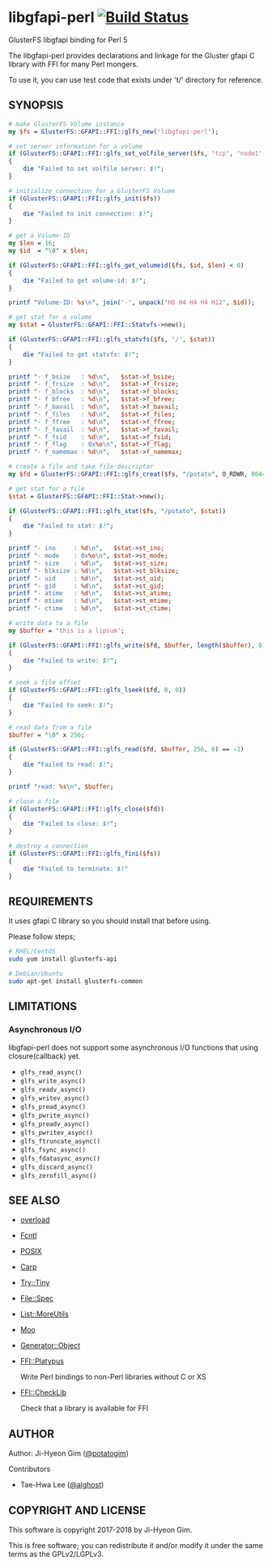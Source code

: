# libgfapi-perl [![Build Status](https://travis-ci.org/gluster/libgfapi-perl.svg?branch=master)](https://travis-ci.org/gluster/libgfapi-perl)

GlusterFS libgfapi binding for Perl 5

The libgfapi-perl provides declarations and linkage for the Gluster gfapi C library with FFI for many Perl mongers.

To use it, you can use test code that exists under 't/' directory for reference.

## SYNOPSIS

```perl
# make GlusterFS Volume instance
my $fs = GlusterFS::GFAPI::FFI::glfs_new('libgfapi-perl');

# set server information for a volume
if (GlusterFS::GFAPI::FFI::glfs_set_volfile_server($fs, 'tcp', 'node1', 24007))
{
    die "Failed to set volfile server: $!";
}

# initialize connection for a GlusterFS Volume
if (GlusterFS::GFAPI::FFI::glfs_init($fs))
{
    die "Failed to init connection: $!";
}

# get a Volume-ID
my $len = 16;
my $id  = "\0" x $len;

if (GlusterFS::GFAPI::FFI::glfs_get_volumeid($fs, $id, $len) < 0)
{
    die "Failed to get volume-id: $!";
}

printf "Volume-ID: %s\n", join('-', unpack('H8 H4 H4 H4 H12', $id));

# get stat for a volume
my $stat = GlusterFS::GFAPI::FFI::Statvfs->new();

if (GlusterFS::GFAPI::FFI::glfs_statvfs($fs, '/', $stat))
{
    die "Failed to get statvfs: $!";
}

printf "- f_bsize   : %d\n",   $stat->f_bsize;
printf "- f_frsize  : %d\n",   $stat->f_frsize;
printf "- f_blocks  : %d\n",   $stat->f_blocks;
printf "- f bfree   : %d\n",   $stat->f_bfree;
printf "- f_bavail  : %d\n",   $stat->f_bavail;
printf "- f_files   : %d\n",   $stat->f_files;
printf "- f_ffree   : %d\n",   $stat->f_ffree;
printf "- f_favail  : %d\n",   $stat->f_favail;
printf "- f_fsid    : %d\n",   $stat->f_fsid;
printf "- f_flag    : 0x%o\n", $stat->f_flag;
printf "- f_namemax : %d\n",   $stat->f_namemax;

# create a file and take file-descriptor
my $fd = GlusterFS::GFAPI::FFI::glfs_creat($fs, "/potato", O_RDWR, 0644);

# get stat for a file
$stat = GlusterFS::GFAPI::FFI::Stat->new();

if (GlusterFS::GFAPI::FFI::glfs_stat($fs, "/potato", $stat))
{
    die "Failed to stat: $!";
}

printf "- ino     : %d\n",   $stat->st_ino;
printf "- mode    : 0x%o\n", $stat->st_mode;
printf "- size    : %d\n",   $stat->st_size;
printf "- blksize : %d\n",   $stat->st_blksize;
printf "- uid     : %d\n",   $stat->st_uid;
printf "- gid     : %d\n",   $stat->st_gid;
printf "- atime   : %d\n",   $stat->st_atime;
printf "- mtime   : %d\n",   $stat->st_mtime;
printf "- ctime   : %d\n",   $stat->st_ctime;

# write data to a file
my $buffer = 'this is a lipsum';

if (GlusterFS::GFAPI::FFI::glfs_write($fd, $buffer, length($buffer), 0) == -1)
{
    die "Failed to write: $!";
}

# seek a file offset
if (GlusterFS::GFAPI::FFI::glfs_lseek($fd, 0, 0))
{
    die "Failed to seek: $!";
}

# read data from a file
$buffer = "\0" x 256;

if (GlusterFS::GFAPI::FFI::glfs_read($fd, $buffer, 256, 0) == -1)
{
    die "Failed to read: $!";
}

printf "read: %s\n", $buffer;

# close a file
if (GlusterFS::GFAPI::FFI::glfs_close($fd))
{
    die "Failed to close: $!";
}

# destroy a connection
if (GlusterFS::GFAPI::FFI::glfs_fini($fs))
{
    die "Failed to terminate: $!"
}
```

## REQUIREMENTS

It uses gfapi C library so you should install that before using.

Please follow steps;

```sh
# RHEL/CentOS
sudo yum install glusterfs-api

# Debian/Ubuntu
sudo apt-get install glusterfs-common
```

## LIMITATIONS

### Asynchronous I/O

libgfapi-perl does not support some asynchronous I/O functions that using closure(callback) yet.

* ```glfs_read_async()```
* ```glfs_write_async()```
* ```glfs_readv_async()```
* ```glfs_writev_async()```
* ```glfs_pread_async()```
* ```glfs_pwrite_async()```
* ```glfs_preadv_async()```
* ```glfs_pwritev_async()```
* ```glfs_ftruncate_async()```
* ```glfs_fsync_async()```
* ```glfs_fdatasync_async()```
* ```glfs_discard_async()```
* ```glfs_zerofill_async()```

## SEE ALSO

- [overload](https://metacpan.org/pod/overload)



- [Fcntl](https://metacpan.org/pod/Fcntl)



- [POSIX](https://metacpan.org/pod/POSIX)



- [Carp](https://metacpan.org/pod/Carp)



- [Try::Tiny](https://metacpan.org/pod/Try::Tiny)



- [File::Spec](https://metacpan.org/pod/File::Spec)



- [List::MoreUtils](https://metacpan.org/pod/List::MoreUtils)



- [Moo](https://metacpan.org/pod/Moo)



- [Generator::Object](https://metacpan.org/pod/Generator::Object)



- [FFI::Platypus](https://metacpan.org/pod/FFI:Platypus)

    Write Perl bindings to non-Perl libraries without C or XS

- [FFI::CheckLib](https://metacpan.org/pod/FFI::CheckLib)

    Check that a library is available for FFI

## AUTHOR

Author: Ji-Hyeon Gim ([@potatogim](https://github.com/potatogim))

Contributors

- Tae-Hwa Lee ([@alghost](https://github.com/alghost))

## COPYRIGHT AND LICENSE

This software is copyright 2017-2018 by Ji-Hyeon Gim.

This is free software; you can redistribute it and/or modify it under the same terms as the GPLv2/LGPLv3.

